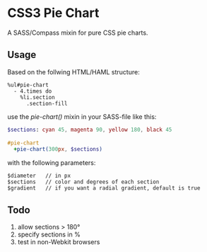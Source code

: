 # CSS3 Pie Chart

A SASS/Compass mixin for pure CSS pie charts.

## Usage

Based on the follwing HTML/HAML structure:

``` haml
%ul#pie-chart
  - 4.times do
    %li.section
      .section-fill
```

use the _pie-chart()_ mixin in your SASS-file like this:

``` sass
$sections: cyan 45, magenta 90, yellow 180, black 45
  
#pie-chart
  +pie-chart(300px, $sections)
```

with the following parameters:

    $diameter   // in px
    $sections   // color and degrees of each section
    $gradient   // if you want a radial gradient, default is true

## Todo
1. allow sections > 180°
2. specify sections in %
3. test in non-Webkit browsers